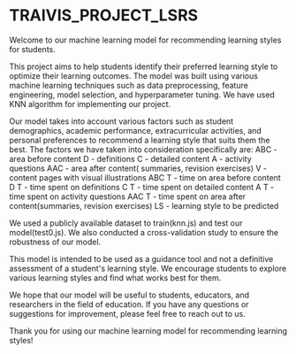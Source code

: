 # TRAIVIS_PROJECT_LSRS
Welcome to our machine learning model for recommending learning styles for students.

This project aims to help students identify their preferred learning style to optimize their learning outcomes. The model was built using various machine learning techniques such as data preprocessing, feature engineering, model selection, and hyperparameter tuning.
We have used KNN algorithm for implementing our project.

Our model takes into account various factors such as student demographics, academic performance, extracurricular activities, and personal preferences to recommend a learning style that suits them the best.
The factors we have taken into consideration specifically are:
ABC - area before content
D - definitions
C - detailed content
A - activity questions
AAC - area after content( summaries, revision exercises)
V - content pages with visual illustrations
ABC T - time on area before content
D T - time spent on definitions
C T - time spent on detailed content
A T - time spent on activity questions
AAC T - time spent on area after content(summaries, revision exercises)
LS - learning style to be predicted

We used a publicly available dataset to train(knn.js) and test our model(test0.js). We also conducted a cross-validation study to ensure the robustness of our model.

This model is intended to be used as a guidance tool and not a definitive assessment of a student's learning style. We encourage students to explore various learning styles and find what works best for them.

We hope that our model will be useful to students, educators, and researchers in the field of education. If you have any questions or suggestions for improvement, please feel free to reach out to us.

Thank you for using our machine learning model for recommending learning styles!





